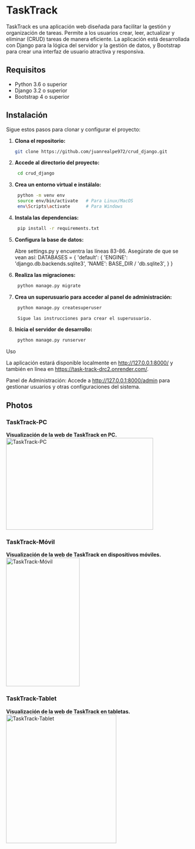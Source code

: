 # TaskTrack

TaskTrack es una aplicación web diseñada para facilitar la gestión y organización de tareas. Permite a los usuarios crear, leer, actualizar y eliminar (CRUD) tareas de manera eficiente. La aplicación está desarrollada con Django para la lógica del servidor y la gestión de datos, y Bootstrap para crear una interfaz de usuario atractiva y responsiva.

## Requisitos

- Python 3.6 o superior
- Django 3.2 o superior
- Bootstrap 4 o superior

## Instalación

Sigue estos pasos para clonar y configurar el proyecto:

1. **Clona el repositorio:**

   ```bash
   git clone https://github.com/juanrealpe972/crud_django.git

2. **Accede al directorio del proyecto:**

   ```bash
    cd crud_django

3. **Crea un entorno virtual e instálalo:**

   ```bash
    python -m venv env
    source env/bin/activate   # Para Linux/MacOS
    env\Scripts\activate      # Para Windows

4. **Instala las dependencias:**

   ```bash
    pip install -r requirements.txt

5. **Configura la base de datos:**

    Abre settings.py y encuentra las líneas 83-86. Asegúrate de que se vean así:
    DATABASES = {
    'default': {
        'ENGINE': 'django.db.backends.sqlite3',
        'NAME': BASE_DIR / 'db.sqlite3',
    }
}

6. **Realiza las migraciones:**

   ```bash
    python manage.py migrate

7. **Crea un superusuario para acceder al panel de administración:**

   ```bash
    python manage.py createsuperuser

    Sigue las instrucciones para crear el superusuario.

8. **Inicia el servidor de desarrollo:**

   ```bash
    python manage.py runserver

Uso

La aplicación estará disponible localmente en http://127.0.0.1:8000/ y también en línea en https://task-track-drc2.onrender.com/.

Panel de Administración: Accede a http://127.0.0.1:8000/admin para gestionar usuarios y otras configuraciones del sistema.

## Photos

### TaskTrack-PC
**Visualización de la web de TaskTrack en PC.**  
<img src="https://i.pinimg.com/736x/1d/23/f8/1d23f89a990192dae56cee25a0c04c82.jpg" width="400" height="250" alt="TaskTrack-PC">

### TaskTrack-Móvil
**Visualización de la web de TaskTrack en dispositivos móviles.**  
<img src="https://i.pinimg.com/736x/fb/b7/6d/fbb76d75447f44e527cde2a043d1371f.jpg" width="200" height="350" alt="TaskTrack-Móvil">

### TaskTrack-Tablet
**Visualización de la web de TaskTrack en tabletas.**  
<img src="https://i.pinimg.com/736x/27/72/b6/2772b631d531344039eb03fc60d29e45.jpg" width="300" height="350" alt="TaskTrack-Tablet">
